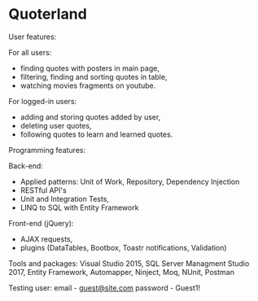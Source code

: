 # Quoterland

User features:

For all users:
- finding quotes with posters in main page,
- filtering, finding and sorting quotes in table,
- watching movies fragments on youtube.

For logged-in users:
- adding and storing quotes added by user,
- deleting user quotes,
- following quotes to learn and learned quotes.


Programming features:

Back-end:
- Applied patterns: Unit of Work, Repository, Dependency Injection
- RESTful API's
- Unit and Integration Tests,
- LINQ to SQL with Entity Framework

Front-end (jQuery):
- AJAX requests, 
- plugins (DataTables, Bootbox, Toastr notifications, Validation)

Tools and packages: Visual Studio 2015, SQL Server Managment Studio 2017, Entity Framework, Automapper, Ninject, Moq, NUnit, Postman 

Testing user: 
email -  guest@site.com
password - Guest1!
